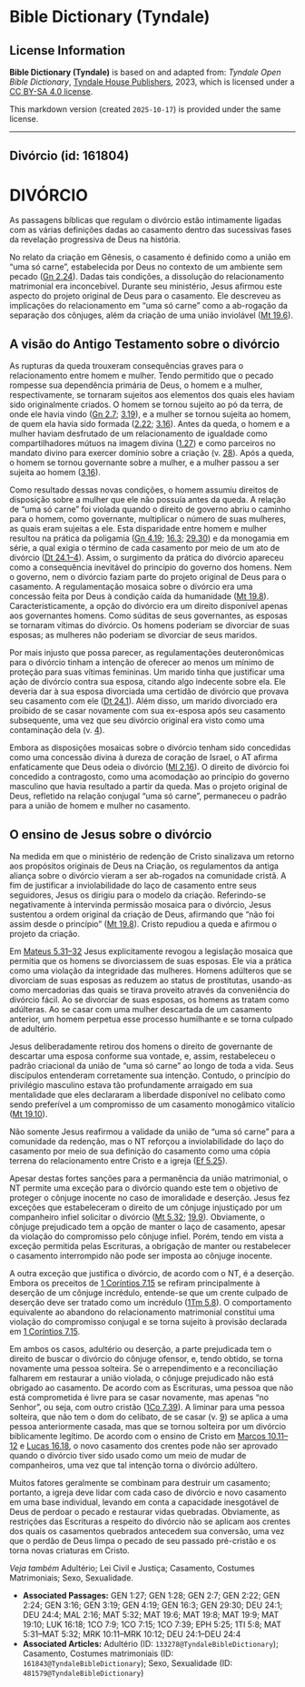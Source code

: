 # Bible Dictionary (Tyndale)

## License Information

**Bible Dictionary (Tyndale)** is based on and adapted from: _Tyndale Open Bible Dictionary_, [Tyndale House Publishers](https://tyndaleopenresources.com/), 2023, which is licensed under a [CC BY-SA 4.0 license](https://creativecommons.org/licenses/by-sa/4.0/legalcode.en).

This markdown version (created `2025-10-17`) is provided under the same license.



--------------------------------

## Divórcio (id: 161804)

DIVÓRCIO
========

As passagens bíblicas que regulam o divórcio estão intimamente ligadas com as várias definições dadas ao casamento dentro das sucessivas fases da revelação progressiva de Deus na história.

No relato da criação em Gênesis, o casamento é definido como a união em “uma só carne”, estabelecida por Deus no contexto de um ambiente sem pecado ([Gn 2\.24](https://ref.ly/Gen2:24)). Dadas tais condições, a dissolução do relacionamento matrimonial era inconcebível. Durante seu ministério, Jesus afirmou este aspecto do projeto original de Deus para o casamento. Ele descreveu as implicações do relacionamento em “uma só carne” como a ab\-rogação da separação dos cônjuges, além da criação de uma união inviolável ([Mt 19\.6](https://ref.ly/Matt19:6)).

A visão do Antigo Testamento sobre o divórcio
---------------------------------------------

As rupturas da queda trouxeram consequências graves para o relacionamento entre homem e mulher. Tendo permitido que o pecado rompesse sua dependência primária de Deus, o homem e a mulher, respectivamente, se tornaram sujeitos aos elementos dos quais eles haviam sido originalmente criados. O homem se tornou sujeito ao pó da terra, de onde ele havia vindo ([Gn 2\.7](https://ref.ly/Gen2:7); [3\.19](https://ref.ly/Gen3:19)), e a mulher se tornou sujeita ao homem, de quem ela havia sido formada ([2\.22](https://ref.ly/Gen2:22); [3\.16](https://ref.ly/Gen3:16)). Antes da queda, o homem e a mulher haviam desfrutado de um relacionamento de igualdade como compartilhadores mútuos na imagem divina ([1\.27](https://ref.ly/Gen1:27)) e como parceiros no mandato divino para exercer domínio sobre a criação (v. [28](https://ref.ly/Gen1:28)). Após a queda, o homem se tornou governante sobre a mulher, e a mulher passou a ser sujeita ao homem ([3\.16](https://ref.ly/Gen3:16)).

Como resultado dessas novas condições, o homem assumiu direitos de disposição sobre a mulher que ele não possuía antes da queda. A relação de “uma só carne” foi violada quando o direito de governo abriu o caminho para o homem, como governante, multiplicar o número de suas mulheres, as quais eram sujeitas a ele. Esta disparidade entre homem e mulher resultou na prática da poligamia ([Gn 4\.19](https://ref.ly/Gen4:19); [16\.3](https://ref.ly/Gen16:3); [29\.30](https://ref.ly/Gen29:30)) e da monogamia em série, a qual exigia o término de cada casamento por meio de um ato de divórcio ([Dt 24\.1–4](https://ref.ly/Deut24:1-Deut24:4)). Assim, o surgimento da prática do divórcio apareceu como a consequência inevitável do princípio do governo dos homens. Nem o governo, nem o divórcio faziam parte do projeto original de Deus para o casamento. A regulamentação mosaica sobre o divórcio era uma concessão feita por Deus à condição caída da humanidade ([Mt 19\.8](https://ref.ly/Matt19:8)). Caracteristicamente, a opção do divórcio era um direito disponível apenas aos governantes homens. Como súditas de seus governantes, as esposas se tornaram vítimas do divórcio. Os homens poderiam se divorciar de suas esposas; as mulheres não poderiam se divorciar de seus maridos.

Por mais injusto que possa parecer, as regulamentações deuteronômicas para o divórcio tinham a intenção de oferecer ao menos um mínimo de proteção para suas vítimas femininas. Um marido tinha que justificar uma ação de divórcio contra sua esposa, citando algo indecente sobre ela. Ele deveria dar à sua esposa divorciada uma certidão de divórcio que provava seu casamento com ele ([Dt 24\.1](https://ref.ly/Deut24:1)). Além disso, um marido divorciado era proibido de se casar novamente com sua ex\-esposa após seu casamento subsequente, uma vez que seu divórcio original era visto como uma contaminação dela (v. [4](https://ref.ly/Deut24:4)).

Embora as disposições mosaicas sobre o divórcio tenham sido concedidas como uma concessão divina à dureza de coração de Israel, o AT afirma enfaticamente que Deus odeia o divórcio ([Ml 2\.16](https://ref.ly/Mal2:16)). O direito de divórcio foi concedido a contragosto, como uma acomodação ao princípio do governo masculino que havia resultado a partir da queda. Mas o projeto original de Deus, refletido na relação conjugal “uma só carne”, permaneceu o padrão para a união de homem e mulher no casamento.

O ensino de Jesus sobre o divórcio
----------------------------------

Na medida em que o ministério de redenção de Cristo sinalizava um retorno aos propósitos originais de Deus na Criação, os regulamentos da antiga aliança sobre o divórcio vieram a ser ab\-rogados na comunidade cristã. A fim de justificar a inviolabilidade do laço de casamento entre seus seguidores, Jesus os dirigiu para o modelo da criação. Referindo\-se negativamente à intervinda permissão mosaica para o divórcio, Jesus sustentou a ordem original da criação de Deus, afirmando que “não foi assim desde o princípio” ([Mt 19\.8](https://ref.ly/Matt19:8)). Cristo repudiou a queda e afirmou o projeto da criação.

Em [Mateus 5\.31–32](https://ref.ly/Matt5:31-Matt5:32) Jesus explicitamente revogou a legislação mosaica que permitia que os homens se divorciassem de suas esposas. Ele via a prática como uma violação da integridade das mulheres. Homens adúlteros que se divorciam de suas esposas as reduzem ao status de prostitutas, usando\-as como mercadorias das quais se tirava proveito através da conveniência do divórcio fácil. Ao se divorciar de suas esposas, os homens as tratam como adúlteras. Ao se casar com uma mulher descartada de um casamento anterior, um homem perpetua esse processo humilhante e se torna culpado de adultério.

Jesus deliberadamente retirou dos homens o direito de governante de descartar uma esposa conforme sua vontade, e, assim, restabeleceu o padrão criacional da união de “uma só carne” ao longo de toda a vida. Seus discípulos entenderam corretamente sua intenção. Contudo, o princípio do privilégio masculino estava tão profundamente arraigado em sua mentalidade que eles declararam a liberdade disponível no celibato como sendo preferível a um compromisso de um casamento monogâmico vitalício ([Mt 19\.10](https://ref.ly/Matt19:10)).

Não somente Jesus reafirmou a validade da união de “uma só carne” para a comunidade da redenção, mas o NT reforçou a inviolabilidade do laço do casamento por meio de sua definição do casamento como uma cópia terrena do relacionamento entre Cristo e a igreja ([Ef 5\.25](https://ref.ly/Eph5:25)).

Apesar destas fortes sanções para a permanência da união matrimonial, o NT permite uma exceção para o divórcio quando este tem o objetivo de proteger o cônjuge inocente no caso de imoralidade e deserção. Jesus fez exceções que estabeleceram o direito de um cônjuge injustiçado por um companheiro infiel solicitar o divórcio ([Mt 5\.32](https://ref.ly/Matt5:32); [19\.9](https://ref.ly/Matt19:9)). Obviamente, o cônjuge prejudicado tem a opção de manter o laço de casamento, apesar da violação do compromisso pelo cônjuge infiel. Porém, tendo em vista a exceção permitida pelas Escrituras, a obrigação de manter ou restabelecer o casamento interrompido não pode ser imposta ao cônjuge inocente.

A outra exceção que justifica o divórcio, de acordo com o NT, é a deserção. Embora os preceitos de [1 Coríntios 7\.15](https://ref.ly/1Cor7:15) se refiram principalmente à deserção de um cônjuge incrédulo, entende\-se que um crente culpado de deserção deve ser tratado como um incrédulo ([1Tm 5\.8](https://ref.ly/1Tim5:8)). O comportamento equivalente ao abandono do relacionamento matrimonial constitui uma violação do compromisso conjugal e se torna sujeito à provisão declarada em [1 Coríntios 7\.15](https://ref.ly/1Cor7:15).

Em ambos os casos, adultério ou deserção, a parte prejudicada tem o direito de buscar o divórcio do cônjuge ofensor, e, tendo obtido, se torna novamente uma pessoa solteira. Se o arrependimento e a reconciliação falharem em restaurar a união violada, o cônjuge prejudicado não está obrigado ao casamento. De acordo com as Escrituras, uma pessoa que não está comprometida é livre para se casar novamente, mas apenas “no Senhor”, ou seja, com outro cristão ([1Co 7\.39](https://ref.ly/1Cor7:39)). A liminar para uma pessoa solteira, que não tem o dom do celibato, de se casar (v. [9](https://ref.ly/1Cor7:9)) se aplica a uma pessoa anteriormente casada, mas que se tornou solteira por um divórcio biblicamente legítimo. De acordo com o ensino de Cristo em [Marcos 10\.11–12](https://ref.ly/Mark10:11-Mark10:12) e [Lucas 16\.18](https://ref.ly/Luke16:18), o novo casamento dos crentes pode não ser aprovado quando o divórcio tiver sido usado como um meio de mudar de companheiros, uma vez que tal intenção torna o divórcio adúltero.

Muitos fatores geralmente se combinam para destruir um casamento; portanto, a igreja deve lidar com cada caso de divórcio e novo casamento em uma base individual, levando em conta a capacidade inesgotável de Deus de perdoar o pecado e restaurar vidas quebradas. Obviamente, as restrições das Escrituras a respeito do divórcio não se aplicam aos crentes dos quais os casamentos quebrados antecedem sua conversão, uma vez que o perdão de Deus limpa o pecado de seu passado pré\-cristão e os torna novas criaturas em Cristo.

*Veja também* Adultério; Lei Civil e Justiça; Casamento, Costumes Matrimoniais; Sexo, Sexualidade.

* **Associated Passages:** GEN 1:27; GEN 1:28; GEN 2:7; GEN 2:22; GEN 2:24; GEN 3:16; GEN 3:19; GEN 4:19; GEN 16:3; GEN 29:30; DEU 24:1; DEU 24:4; MAL 2:16; MAT 5:32; MAT 19:6; MAT 19:8; MAT 19:9; MAT 19:10; LUK 16:18; 1CO 7:9; 1CO 7:15; 1CO 7:39; EPH 5:25; 1TI 5:8; MAT 5:31–MAT 5:32; MRK 10:11–MRK 10:12; DEU 24:1–DEU 24:4
* **Associated Articles:** Adultério (ID: `133278@TyndaleBibleDictionary`); Casamento, Costumes matrimoniais (ID: `161843@TyndaleBibleDictionary`); Sexo, Sexualidade (ID: `481579@TyndaleBibleDictionary`)

